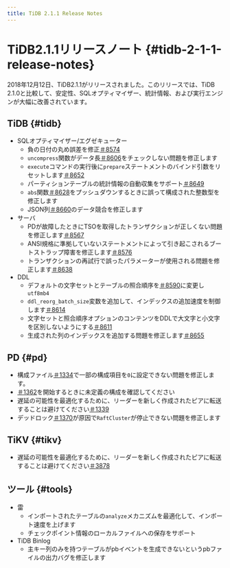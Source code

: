 ```yaml
---
title: TiDB 2.1.1 Release Notes
---
```


# TiDB2.1.1リリースノート {#tidb-2-1-1-release-notes}

2018年12月12日、TiDB2.1.1がリリースされました。このリリースでは、TiDB 2.1.0と比較して、安定性、SQLオプティマイザー、統計情報、および実行エンジンが大幅に改善されています。

## TiDB {#tidb}

-   SQLオプティマイザー/エグゼキューター
    -   負の日付の丸め誤差を修正[＃8574](https://github.com/pingcap/tidb/pull/8574)
    -   `uncompress`関数がデータ長[＃8606](https://github.com/pingcap/tidb/pull/8606)をチェックしない問題を修正します
    -   `execute`コマンドの実行後に`prepare`ステートメントのバインド引数をリセットします[＃8652](https://github.com/pingcap/tidb/pull/8652)
    -   パーティションテーブルの統計情報の自動収集をサポート[＃8649](https://github.com/pingcap/tidb/pull/8649)
    -   `abs`関数[＃8628](https://github.com/pingcap/tidb/pull/8628)をプッシュダウンするときに誤って構成された整数型を修正します
    -   JSON列[＃8660](https://github.com/pingcap/tidb/pull/8660)のデータ競合を修正します
-   サーバ
    -   PDが故障したときにTSOを取得したトランザクションが正しくない問題を修正します[＃8567](https://github.com/pingcap/tidb/pull/8567)
    -   ANSI規格に準拠していないステートメントによって引き起こされるブートストラップ障害を修正します[＃8576](https://github.com/pingcap/tidb/pull/8576)
    -   トランザクションの再試行で誤ったパラメーターが使用される問題を修正します[＃8638](https://github.com/pingcap/tidb/pull/8638)
-   DDL
    -   デフォルトの文字セットとテーブルの照合順序を[＃8590](https://github.com/pingcap/tidb/pull/8590)に変更し`utf8mb4`
    -   `ddl_reorg_batch_size`変数を追加して、インデックスの追加速度を制御します[＃8614](https://github.com/pingcap/tidb/pull/8614)
    -   文字セットと照合順序オプションのコンテンツをDDLで大文字と小文字を区別しないようにする[＃8611](https://github.com/pingcap/tidb/pull/8611)
    -   生成された列のインデックスを追加する問題を修正します[＃8655](https://github.com/pingcap/tidb/pull/8655)

## PD {#pd}

-   構成ファイル[＃1334](https://github.com/pingcap/pd/pull/1334)で一部の構成項目を`0`に設定できない問題を修正します。
-   [＃1362](https://github.com/pingcap/pd/pull/1362)を開始するときに未定義の構成を確認してください
-   遅延の可能性を最適化するために、リーダーを新しく作成されたピアに転送することは避けてください[＃1339](https://github.com/pingcap/pd/pull/1339)
-   デッドロック[＃1370](https://github.com/pingcap/pd/pull/1370)が原因で`RaftCluster`が停止できない問題を修正します

## TiKV {#tikv}

-   遅延の可能性を最適化するために、リーダーを新しく作成されたピアに転送することは避けてください[＃3878](https://github.com/tikv/tikv/pull/3878)

## ツール {#tools}

-   雷
    -   インポートされたテーブルの`analyze`メカニズムを最適化して、インポート速度を上げます
    -   チェックポイント情報のローカルファイルへの保存をサポート
-   TiDB Binlog
    -   主キー列のみを持つテーブルがpbイベントを生成できないというpbファイルの出力バグを修正します
